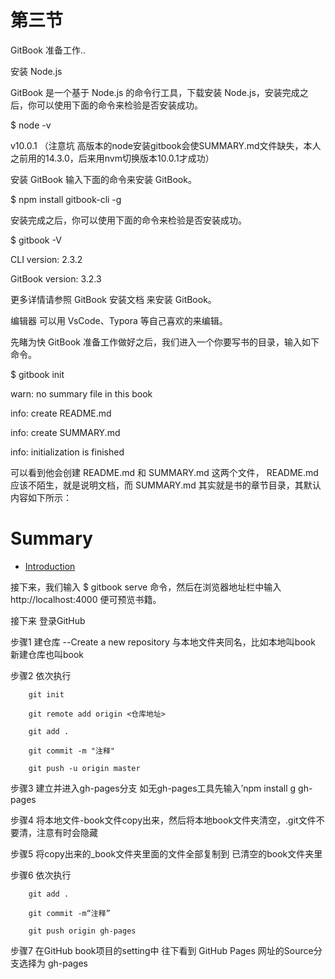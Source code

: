 # 第三节
GitBook 准备工作..

安装 Node.js

GitBook 是一个基于 Node.js 的命令行工具，下载安装 Node.js，安装完成之后，你可以使用下面的命令来检验是否安装成功。

$ node -v

v10.0.1 （注意坑  高版本的node安装gitbook会使SUMMARY.md文件缺失，本人之前用的14.3.0，后来用nvm切换版本10.0.1才成功）

安装 GitBook
输入下面的命令来安装 GitBook。

$ npm install gitbook-cli -g

安装完成之后，你可以使用下面的命令来检验是否安装成功。

$ gitbook -V

CLI version: 2.3.2

GitBook version: 3.2.3

更多详情请参照 GitBook 安装文档 来安装 GitBook。

编辑器
可以用 VsCode、Typora 等自己喜欢的来编辑。

先睹为快
GitBook 准备工作做好之后，我们进入一个你要写书的目录，输入如下命令。

$ gitbook init

warn: no summary file in this book

info: create README.md

info: create SUMMARY.md

info: initialization is finished

可以看到他会创建 README.md 和 SUMMARY.md 这两个文件，
README.md 应该不陌生，就是说明文档，而 SUMMARY.md 其实就是书的章节目录，其默认内容如下所示：

# Summary

* [Introduction](README.md)

接下来，我们输入 $ gitbook serve 命令，然后在浏览器地址栏中输入 http://localhost:4000 便可预览书籍。

接下来 登录GitHub 

步骤1 建仓库 --Create a new repository 与本地文件夹同名，比如本地叫book 新建仓库也叫book

步骤2 依次执行

        git init

        git remote add origin <仓库地址>

        git add .

        git commit -m "注释"

        git push -u origin master

步骤3 建立并进入gh-pages分支   如无gh-pages工具先输入’npm install g gh-pages

步骤4 将本地文件-book文件copy出来，然后将本地book文件夹清空，.git文件不要清，注意有时会隐藏

步骤5 将copy出来的_book文件夹里面的文件全部复制到 已清空的book文件夹里

步骤6 依次执行

        git add .

        git commit -m“注释”

        git push origin gh-pages

步骤7 在GitHub book项目的setting中 往下看到 GitHub Pages 网址的Source分支选择为 gh-pages